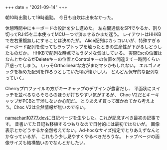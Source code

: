+++
date = "2021-09-14"
+++

朝10時出勤して19時退勤。
今日も自炊は出来なかった。

休憩時間中にキーボードの設計を少し進めた。
左右間通信をSPIでやるか、割り切ってRJ45を二本使ってMCU一つで済ませるかまだ迷う。
レイアウトはHHKBで左右重複無しにすることは決めたが。
Alice配列はカッコいいが、特殊すぎるキーボード配列を使ってもラップトップを触ったときの生産性が下がるしどうしたものだか。
HHKBで配列な時点でもうダメな気はしている。
実際Escの位置はなんとかなるがDeleteキーの位置とControlキーの位置を間違えて一時間くらい戸惑ってしまう。
いっそOrtholinearな方がまだマシかもしれない。
エルゴノミックを極めた配列を作ろうとしていた頃が懐かしい。
どんどん保守的な配列なっていく。

Cherryプロファイルの方がキーキャップのデザインが豊富だし、
平面状にスイッチを並べるならそちらのほうが打ちやすい気がするが、
Choc V2だとキーキャップがPCBと干渉しないか心配だ。
とりあえず買って確かめてから考えよう。Choc V2は全然情報が無いので辛い。

[namachan10777.dev](https://namachan10777.dev)に日記ページを生やした。これが記念すべき最初の記事です。
昔書いてた日記も移植するつもりなので日付的には最初ではないが。
画像表示とかどうするか全然考えてない。Ad-hocなサイズ指定でとりあえずなんとかなっているが、
これもう少し見やすくやるべきだろうな。
トップページの画像サイズも結構酷いのでなんとかしたい。
